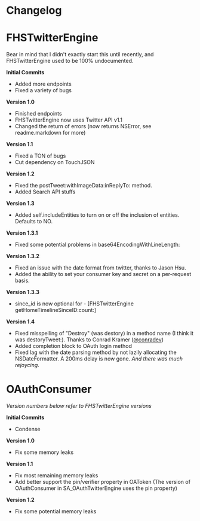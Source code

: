 **Changelog**
===

FHSTwitterEngine
===

Bear in mind that I didn't exactly start this until recently, and FHSTwitterEngine used to be 100% undocumented.

**Initial Commits**

- Added more endpoints
- Fixed a variety of bugs

**Version 1.0**

- Finished endpoints
- FHSTwitterEngine now uses Twitter API v1.1
- Changed the return of errors (now returns NSError, see readme.markdown for more)

**Version 1.1**

- Fixed a TON of bugs
- Cut dependency on TouchJSON

**Version 1.2**

- Fixed the postTweet:withImageData:inReplyTo: method.
- Added Search API stuffs

**Version 1.3**

- Added self.includeEntities to turn on or off the inclusion of entities. Defaults to NO.

**Version 1.3.1**

- Fixed some potential problems in base64EncodingWithLineLength:

**Version 1.3.2**

- Fixed an issue with the date format from twitter, thanks to Jason Hsu.
- Added the ability to set your consumer key and secret on a per-request basis.

**Version 1.3.3**

- since_id is now optional for - [FHSTwitterEngine getHomeTimelineSinceID:count:]

**Version 1.4**

- Fixed misspelling of "Destroy" (was destory) in a method name (I think it was destoryTweet:). Thanks to Conrad Kramer ([@conradev](http://twitter.com/conradev))
- Added completion block to OAuth login method
- Fixed lag with the date parsing method by not lazily allocating the NSDateFormatter. A 200ms delay is now gone. *And there was much rejoycing*.

OAuthConsumer
===
*Version numbers below refer to FHSTwitterEngine versions*

**Initial Commits**

- Condense

**Version 1.0**

- Fix some memory leaks

**Version 1.1**

- Fix most remaining memory leaks
- Add better support the pin/verifier property in OAToken (The version of OAuthConsumer in SA_OAuthTwitterEngine uses the pin property)

**Version 1.2**

- Fix some potential memory leaks

